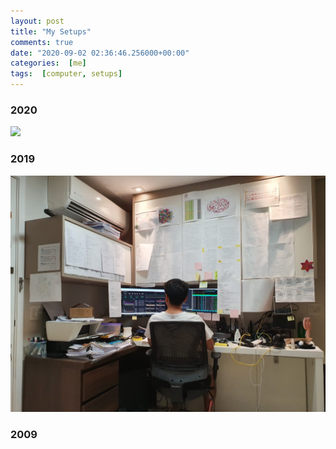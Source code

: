 ```yaml
---
layout: post
title: "My Setups"
comments: true
date: "2020-09-02 02:36:46.256000+00:00"
categories:  [me]
tags:  [computer, setups]
---
```





### 2020

![](/assets/img/etGs44DCa_a558ff4f0c4e2eb1a052a504d61ff206.png)

### 2019

![](/assets/img/etGs44DCa_2f8a16aa426528a96cad4ad575b030c5.png)

### 2009
